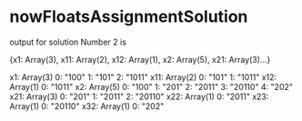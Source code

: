 # nowFloatsAssignmentSolution

output for solution Number 2 is 

{x1: Array(3), x11: Array(2), x12: Array(1), x2: Array(5), x21: Array(3)…}

x1: Array(3)
0: "100"
1: "101"
2: "1011"
x11: Array(2)
0: "101"
1: "1011"
x12: Array(1)
0: "1011"
x2: Array(5)
0: "100"
1: "201"
2: "2011"
3: "20110"
4: "202"
x21: Array(3)
0: "201"
1: "2011"
2: "20110"
x22: Array(1)
0: "2011"
x23: Array(1)
0: "20110"
x32: Array(1)
0: "202"
​
